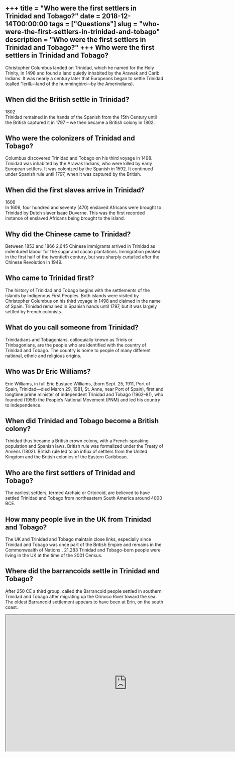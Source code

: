 +++
title = "Who were the first settlers in Trinidad and Tobago?"
date = 2018-12-14T00:00:00
tags = ["Questions"]
slug = "who-were-the-first-settlers-in-trinidad-and-tobago"
description = "Who were the first settlers in Trinidad and Tobago?"
+++
Who were the first settlers in Trinidad and Tobago?
---------------------------------------------------

Christopher Columbus landed on Trinidad, which he named for the Holy Trinity, in 1498 and found a land quietly inhabited by the Arawak and Carib Indians. It was nearly a century later that Europeans began to settle Trinidad (called “leri&amp;—land of the hummingbird—by the Amerindians).

When did the British settle in Trinidad?
----------------------------------------

1802  
Trinidad remained in the hands of the Spanish from the 15th Century until the British captured it in 1797 – we then became a British colony in 1802.

Who were the colonizers of Trinidad and Tobago?
-----------------------------------------------

Columbus discovered Trinidad and Tobago on his third voyage in 1498. Trinidad was inhabited by the Arawak Indians, who were killed by early European settlers. It was colonized by the Spanish in 1592. It continued under Spanish rule until 1797, when it was captured by the British.

When did the first slaves arrive in Trinidad?
---------------------------------------------

1606  
In 1606, four hundred and seventy (470) enslaved Africans were brought to Trinidad by Dutch slaver Isaac Duverne. This was the first recorded instance of enslaved Africans being brought to the island.

Why did the Chinese came to Trinidad?
-------------------------------------

Between 1853 and 1866 2,645 Chinese immigrants arrived in Trinidad as indentured labour for the sugar and cacao plantations. Immigration peaked in the first half of the twentieth century, but was sharply curtailed after the Chinese Revolution in 1949.

Who came to Trinidad first?
---------------------------

The history of Trinidad and Tobago begins with the settlements of the islands by Indigenous First Peoples. Both islands were visited by Christopher Columbus on his third voyage in 1498 and claimed in the name of Spain. Trinidad remained in Spanish hands until 1797, but it was largely settled by French colonists.

What do you call someone from Trinidad?
---------------------------------------

Trinidadians and Tobagonians, colloquially known as Trinis or Trinbagonians, are the people who are identified with the country of Trinidad and Tobago. The country is home to people of many different national, ethnic and religious origins.

Who was Dr Eric Williams?
-------------------------

Eric Williams, in full Eric Eustace Williams, (born Sept. 25, 1911, Port of Spain, Trinidad—died March 29, 1981, St. Anne, near Port of Spain), first and longtime prime minister of independent Trinidad and Tobago (1962–81), who founded (1956) the People’s National Movement (PNM) and led his country to independence.

When did Trinidad and Tobago become a British colony?
-----------------------------------------------------

Trinidad thus became a British crown colony, with a French-speaking population and Spanish laws. British rule was formalized under the Treaty of Amiens (1802). British rule led to an influx of settlers from the United Kingdom and the British colonies of the Eastern Caribbean.

Who are the first settlers of Trinidad and Tobago?
--------------------------------------------------

The earliest settlers, termed Archaic or Ortoiroid, are believed to have settled Trinidad and Tobago from northeastern South America around 4000 BCE.

How many people live in the UK from Trinidad and Tobago?
--------------------------------------------------------

The UK and Trinidad and Tobago maintain close links, especially since Trinidad and Tobago was once part of the British Empire and remains in the Commonwealth of Nations . 21,283 Trinidad and Tobago-born people were living in the UK at the time of the 2001 Census.

Where did the barrancoids settle in Trinidad and Tobago?
--------------------------------------------------------

After 250 CE a third group, called the Barrancoid people settled in southern Trinidad and Tobago after migrating up the Orinoco River toward the sea. The oldest Barrancoid settlement appears to have been at Erin, on the south coast.

<iframe allow="accelerometer; autoplay; clipboard-write; encrypted-media; gyroscope; picture-in-picture" allowfullscreen="" class="__youtube_prefs__  epyt-is-override  no-lazyload" data-no-lazy="1" data-origheight="433" data-origwidth="770" data-skipgform_ajax_framebjll="" height="433" id="_ytid_83548" loading="lazy" src="https://www.youtube.com/embed/ZTybOQsrGMI?enablejsapi=1&autoplay=0&cc_load_policy=0&cc_lang_pref=&iv_load_policy=1&loop=0&modestbranding=0&rel=1&fs=1&playsinline=0&autohide=2&theme=dark&color=red&controls=1&" title="YouTube player" width="770"></iframe>